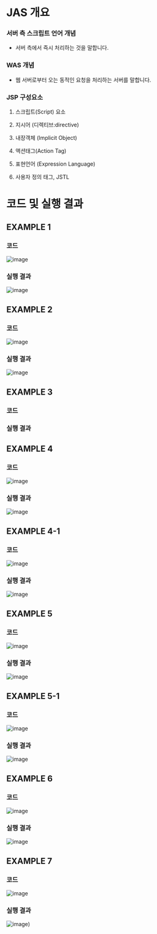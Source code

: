 # JAS 개요

### 서버 측 스크립트 언어 개념
- 서버 측에서 즉시 처리하는 것을 말합니다.

### WAS 개념
- 웹 서버로부터 오는 동적인 요청을 처리하는 서버를 말합니다.

### JSP 구성요소
1. 스크립트(Script) 요소

2. 지시어 (디렉티브:directive)

3. 내장객체 (Implicit Object)

4. 액션태그(Action Tag)

5. 표현언어 (Expression Language)

6. 사용자 정의 태그, JSTL

# 코드 및 실행 결과

## EXAMPLE 1

### 코드
![image](https://user-images.githubusercontent.com/104752202/170403444-f70f75e8-b74b-433a-983b-9d943b17d332.png)
### 실행 결과
![image](https://user-images.githubusercontent.com/104752202/170403563-d9bbf2e5-fcdf-494a-8934-ddba8d05c957.png)

## EXAMPLE 2

### 코드
![image](https://user-images.githubusercontent.com/104752202/170403680-a765a024-5e40-44df-b051-257c5396a026.png)
### 실행 결과
![image](https://user-images.githubusercontent.com/104752202/170403715-dc716dd6-3294-46de-81aa-aaaf5a615942.png)

## EXAMPLE 3

### 코드

### 실행 결과


## EXAMPLE 4

### 코드
![image](https://user-images.githubusercontent.com/104752202/170403775-6ab93f63-77a4-4bcd-a25e-ad641e5bc582.png)
### 실행 결과
![image](https://user-images.githubusercontent.com/104752202/170408430-6624bcb0-8138-45fa-b11b-ac7da201b7f7.png)

## EXAMPLE 4-1

### 코드
![image](https://user-images.githubusercontent.com/104752202/170403877-0e6741b6-51f0-473b-8c77-f519b958beb6.png)
### 실행 결과
![image](https://user-images.githubusercontent.com/104752202/170403896-6fcadd21-6c9a-4dc2-86a1-376122b54e8e.png)


## EXAMPLE 5

### 코드
![image](https://user-images.githubusercontent.com/104752202/170404394-94038593-c895-4c76-8d2e-044693da8ce4.png)
### 실행 결과
![image](https://user-images.githubusercontent.com/104752202/170404474-34f661d2-b738-4584-aa80-cbc7a08e36b0.png)


## EXAMPLE 5-1

### 코드
![image](https://user-images.githubusercontent.com/104752202/170404907-6236cf38-40c9-4525-985b-c64794bde8d5.png)
### 실행 결과
![image](https://user-images.githubusercontent.com/104752202/170404949-4d11bf63-fbbb-4168-a399-2e80b2467e5b.png)

## EXAMPLE 6

### 코드
![image](https://user-images.githubusercontent.com/104752202/170405550-3f638fe5-7022-4183-81f1-9b4860211590.png)
### 실행 결과
![image](https://user-images.githubusercontent.com/104752202/170405597-1c147098-fdff-4b83-a6fa-e9b8df9395b1.png)

## EXAMPLE 7

### 코드
![image](https://user-images.githubusercontent.com/104752202/170405918-75b489a8-e663-4283-8c87-6201c2a9ae85.png)
### 실행 결과
![image](https://user-images.githubusercontent.com/104752202/170407021-b581fa4a-829c-4ffa-8f14-215894c960cc.png))










